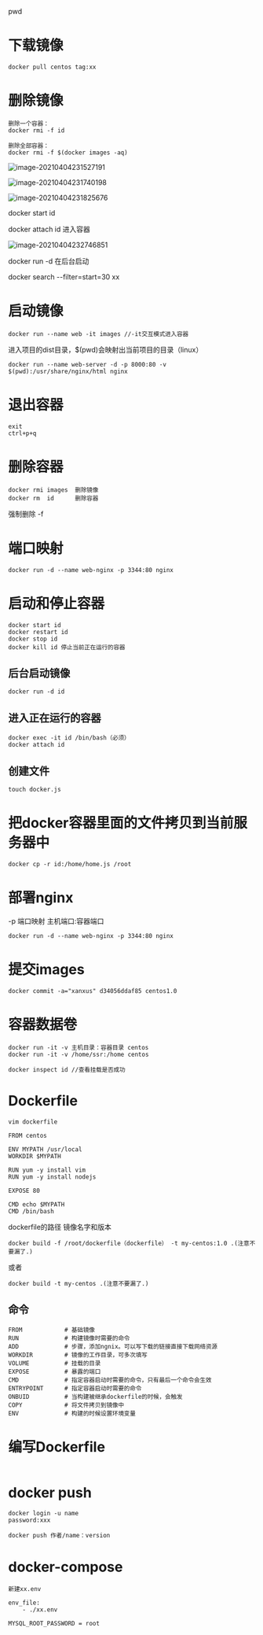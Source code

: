 pwd

# 下载镜像

```
docker pull centos tag:xx
```

# 删除镜像

```
删除一个容器：
docker rmi -f id

删除全部容器：
docker rmi -f $(docker images -aq)
```

![image-20210404231527191](C:\Users\15638\AppData\Roaming\Typora\typora-user-images\image-20210404231527191.png)

![image-20210404231740198](C:\Users\15638\AppData\Roaming\Typora\typora-user-images\image-20210404231740198.png)

![image-20210404231825676](C:\Users\15638\AppData\Roaming\Typora\typora-user-images\image-20210404231825676.png)

docker start id

docker attach id 进入容器

![image-20210404232746851](C:\Users\15638\AppData\Roaming\Typora\typora-user-images\image-20210404232746851.png)

docker run -d 在后台启动



docker search --filter=start=30 xx



# 启动镜像

```
docker run --name web -it images //-it交互模式进入容器
```

进入项目的dist目录，$(pwd)会映射出当前项目的目录（linux）

```
docker run --name web-server -d -p 8000:80 -v $(pwd):/usr/share/nginx/html nginx
```



# 退出容器

```
exit
ctrl+p+q
```



# 删除容器

```
docker rmi images  删除镜像
docker rm  id      删除容器
```

强制删除 -f



# 端口映射

```
docker run -d --name web-nginx -p 3344:80 nginx 
```



# 启动和停止容器

```
docker start id
docker restart id
docker stop id
docker kill id 停止当前正在运行的容器
```



## 后台启动镜像

```
docker run -d id
```

## 进入正在运行的容器

```
docker exec -it id /bin/bash（必须）
docker attach id
```



## 创建文件

```
touch docker.js
```



# 把docker容器里面的文件拷贝到当前服务器中

```
docker cp -r id:/home/home.js /root
```



# 部署nginx

-p 端口映射 主机端口:容器端口

```
docker run -d --name web-nginx -p 3344:80 nginx 
```



# 提交images

```
docker commit -a="xanxus" d34056ddaf85 centos1.0
```



# 容器数据卷

```
docker run -it -v 主机目录：容器目录 centos
docker run -it -v /home/ssr:/home centos
```

```
docker inspect id //查看挂载是否成功
```

# Dockerfile

```
vim dockerfile
```

```
FROM centos

ENV MYPATH /usr/local
WORKDIR $MYPATH

RUN yum -y install vim
RUN yum -y install nodejs

EXPOSE 80

CMD echo $MYPATH
CMD /bin/bash
```



dockerfile的路径  镜像名字和版本

```
docker build -f /root/dockerfile（dockerfile） -t my-centos:1.0 .(注意不要漏了.)
```

或者

```
docker build -t my-centos .(注意不要漏了.)
```



## 命令

```
FROM            # 基础镜像
RUN             # 构建镜像时需要的命令
ADD             # 步骤，添加ngnix。可以写下载的链接直接下载网络资源
WORKDIR         # 镜像的工作目录，可多次填写
VOLUME          # 挂载的目录
EXPOSE          # 暴露的端口
CMD             # 指定容器启动时需要的命令，只有最后一个命令会生效
ENTRYPOINT      # 指定容器启动时需要的命令
ONBUID          # 当构建被继承dockerfile的时候，会触发
COPY            # 将文件拷贝到镜像中
ENV             # 构建的时候设置环境变量
```

# 编写Dockerfile

```

```

# docker push

```
docker login -u name
password:xxx

docker push 作者/name：version
```

# docker-compose

```
新建xx.env

env_file:
	- ./xx.env

MYSQL_ROOT_PASSWORD = root
```


